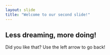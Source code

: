 ```yaml
---
layout: slide
title: "Welcome to our second slide!"
---
```

## Less dreaming, more doing!
Did you like that?
Use the left arrow to go back!
